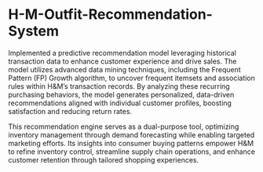 # H-M-Outfit-Recommendation-System

Implemented a predictive recommendation model leveraging historical transaction data to enhance customer experience and drive sales. The model utilizes advanced data mining techniques, including the Frequent Pattern (FP) Growth algorithm, to uncover frequent itemsets and association rules within H&M’s transaction records. By analyzing these recurring purchasing behaviors, the model generates personalized, data-driven recommendations aligned with individual customer profiles, boosting satisfaction and reducing return rates.

This recommendation engine serves as a dual-purpose tool, optimizing inventory management through demand forecasting while enabling targeted marketing efforts. Its insights into consumer buying patterns empower H&M to refine inventory control, streamline supply chain operations, and enhance customer retention through tailored shopping experiences.
